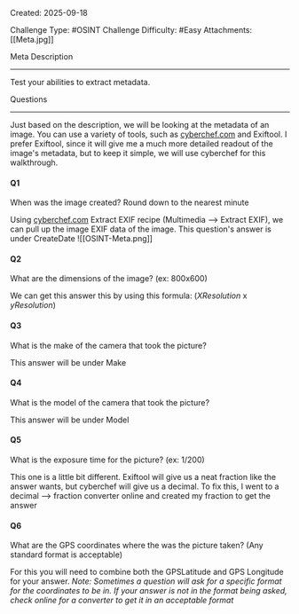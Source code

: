 Created: 2025-09-18

Challenge Type: #OSINT
Challenge Difficulty: #Easy
Attachments: [[Meta.jpg]]

Meta
Description
***
Test your abilities to extract metadata.

Questions
***
Just based on the description, we will be looking at the metadata of an image. You can use a variety of tools, such as [cyberchef.com](https://gchq.github.io/CyberChef) and Exiftool. I prefer Exiftool, since it will give me a much more detailed readout of the image's metadata, but to keep it simple, we will use cyberchef for this walkthrough.
#### Q1
When was the image created? Round down to the nearest minute

Using [cyberchef.com](https://gchq.github.io/CyberChef) Extract EXIF recipe (Multimedia --> Extract EXIF), we can pull up the image EXIF data of the image. This question's answer is under CreateDate
![[OSINT-Meta.png]]
#### Q2
What are the dimensions of the image? (ex: 800x600)

We can get this answer this by using this formula: (*XResolution* x *yResolution*)
#### Q3
What is the make of the camera that took the picture?

This answer will be under Make
#### Q4 
What is the model of the camera that took the picture?

This answer will be under Model
#### Q5
What is the exposure time for the picture? (ex: 1/200)

This one is a little bit different. Exiftool will give us a neat fraction like the answer wants, but cyberchef will give us a decimal. To fix this, I went to a decimal --> fraction converter online and created my fraction to get the answer
#### Q6
What are the GPS coordinates where the was the picture taken? (Any standard format is acceptable)

For this you will need to combine both the GPSLatitude and GPS Longitude for your answer. 
*Note: Sometimes a question will ask for a specific format for the coordinates to be in. If your answer is not in the format being asked, check online for a converter to get it in an acceptable format*